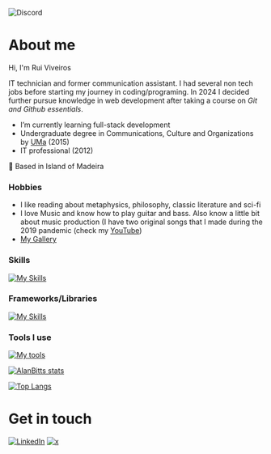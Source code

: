 ![Discord](https://img.shields.io/discord/1162418065452060773?style=for-the-badge&logo=Discord&logoColor=white&label=My%20chat%20room&link=https%3A%2F%2Fdiscord.gg%2F4s6pGqvB)

# About me 


Hi, I'm Rui Viveiros


IT technician and former communication assistant. I had several non tech jobs before starting my journey in coding/programing.
In 2024 I decided further pursue knowledge in web development after taking a course on _Git and Github essentials_.


- I’m currently learning full-stack development
- Undergraduate degree in Communications, Culture and Organizations by [UMa](https://www.uma.pt/en/) (2015)
- IT professional (2012)

📍 Based in Island of Madeira


### Hobbies 
- I like reading about metaphysics, philosophy, classic literature and sci-fi
- I love Music and know how to play guitar and bass. Also know a little bit about music production (I have two original songs that I made during the 2019 pandemic (check my [YouTube](https://www.youtube.com/@alanbitts))
- [My Gallery](https://alanbitts-gallery.netlify.app/)

### Skills

[![My Skills](https://skillicons.dev/icons?i=html,css,js,py,git,md,npm)](https://skillicons.dev)

### Frameworks/Libraries

[![My Skills](https://skillicons.dev/icons?i=react,nodejs,numpy)](https://skillicons.dev)

### Tools I use

[![My tools](https://skillicons.dev/icons?i=windows,linux,visualstudio,bash,discord,postman)](https://skillicons.dev)

  [![AlanBitts stats](https://github-readme-stats.vercel.app/api?username=AlanBitts&show_icons=true&theme=monokai)](https://github.com/AlanBitts?tab=repositories)
  
  [![Top Langs](https://github-readme-stats.vercel.app/api/top-langs/?username=AlanBitts&theme=monokai)](https://github.com/AlanBitts?tab=repositories)

# Get in touch
[![LinkedIn](https://skillicons.dev/icons?i=linkedin)](https://www.linkedin.com/in/alanbitts/)  [![x](https://skillicons.dev/icons?i=twitter)](https://x.com/alanbittsx)

<!---
AlanBitts/AlanBitts is a ✨ special ✨ repository because its `README.md` (this file) appears on your GitHub profile.
You can click the Preview link to take a look at your changes.
--->
